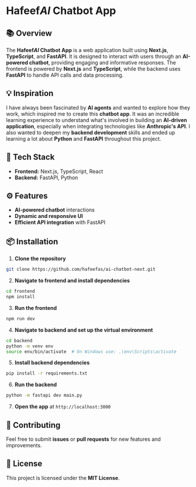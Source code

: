 # **Hafeef<em>AI</em> Chatbot App**

## 📚 **Overview**

The **Hafeef<em>AI</em> Chatbot App** is a web application built using **Next.js**, **TypeScript**, and **FastAPI**. It is designed to interact with users through an **AI-powered chatbot**, providing engaging and informative responses.
The frontend is powered by **Next.js** and **TypeScript**, while the backend uses **FastAPI** to handle API calls and data processing.

## 💡 **Inspiration**

I have always been fascinated by **AI agents** and wanted to explore how they work, which inspired me to create this **chatbot app**. 
It was an incredible learning experience to understand what's involved in building an **AI-driven application**, especially when integrating technologies like **Anthropic's API**. 
I also wanted to deepen my **backend development** skills and ended up learning a lot about **Python** and **FastAPI** throughout this project.

## 🚀 **Tech Stack**

- **Frontend:** Next.js, TypeScript, React
- **Backend:** FastAPI, Python

## ⚙️ **Features**

- **AI-powered chatbot** interactions
- **Dynamic and responsive UI**
- **Efficient API integration** with FastAPI

## 📦 **Installation**

1. **Clone the repository**

```bash
git clone https://github.com/hafeefas/ai-chatbot-next.git
```

2. **Navigate to frontend and install dependencies**

```bash
cd frontend
npm install
```

3. **Run the frontend**

```bash
npm run dev
```

4. **Navigate to backend and set up the virtual environment**

```bash
cd backend
python -m venv env
source env/bin/activate  # On Windows use: .\env\Scripts\activate
```

5. **Install backend dependencies**

```bash
pip install -r requirements.txt
```

6. **Run the backend**

```bash
python -m fastapi dev main.py
```

7. **Open the app** at `http://localhost:3000`

## 🤝 **Contributing**

Feel free to submit **issues** or **pull requests** for new features and improvements.

## 📜 **License**

This project is licensed under the **MIT License**.

